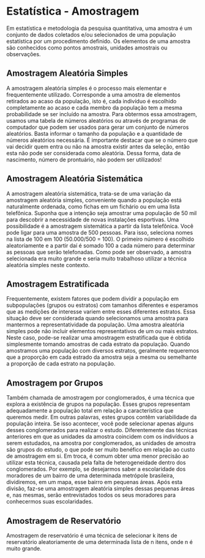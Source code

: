 # Estatística - Amostragem
Em estatística e metodologia da pesquisa quantitativa, uma amostra é um conjunto de dados coletados e/ou selecionados de uma população estatística por um procedimento definido. Os elementos de uma amostra são conhecidos como pontos amostrais, unidades amostrais ou observações.

## Amostragem Aleatória Simples
A amostragem aleatória simples é o processo mais elementar e frequentemente utilizado. Corresponde a uma amostra de elementos retirados ao acaso da população, isto é, cada indivíduo é escolhido completamente ao acaso e cada membro da população tem a mesma probabilidade se ser incluído na amostra. Para obtermos essa amostragem, usamos uma tabela de números aleatórios ou através de programas de computador que podem ser usados para gerar um conjunto de números aleatórios. Basta informar o tamanho da população e a quantidade de números aleatórios necessária. É importante destacar que se o número que vai decidir quem entra ou não na amostra existir antes da seleção, então esta não pode ser considerada como aleatória. Dessa forma, data de nascimento, número de prontuário, não podem ser utilizados!

## Amostragem Aleatória Sistemática
A amostragem aleatória sistemática, trata-se de uma variação da amostragem aleatória simples, conveniente quando a população está naturalmente ordenada, como fichas em um fichário ou em uma lista telefônica. Suponha que a intenção seja amostrar uma população de 50 mil para descobrir a necessidade de novas instalações esportivas. Uma possibilidade é a amostragem sistemática a partir da lista telefônica. Você pode ligar para uma amostra de 500 pessoas. Para isso, seleciona nomes na lista de 100 em 100 (50.000/500 = 100). O primeiro número é escolhido aleatoriamente e a partir daí é somado 100 a cada número para determinar as pessoas que serão telefonadas. Como pode ser observado, a amostra selecionada era muito grande e seria muito trabalhoso utilizar a técnica aleatória simples neste contexto.

## Amostragem Estratificada
Frequentemente, existem fatores que podem dividir a população em subpopulações (grupos ou estratos) com tamanhos diferentes e esperamos que as medições de interesse variem entre esses diferentes estratos. Essa situação deve ser considerada quando selecionamos uma amostra para mantermos a representatividade da população.  Uma amostra aleatória simples pode não incluir elementos representativos de um ou mais estratos. Neste caso, pode-se realizar uma amostragem estratificada que é obtida simplesmente tomando amostras de cada estrato da população. Quando amostramos uma população com diversos estratos, geralmente requeremos que a proporção em cada estrado da amostra seja a mesma ou semelhante a proporção de cada estrato na população.

## Amostragem por Grupos
Também chamada de amostragem por conglomerados, é uma técnica que explora a existência de grupos na população. Esses grupos representam adequadamente a população total em relação a característica que queremos medir. Em outras palavras, estes grupos contêm variabilidade da população inteira. Se isso acontecer, você pode selecionar apenas alguns desses conglomerados para realizar o estudo. Diferentemente das técnicas anteriores em que as unidades da amostra coincidem com os indivíduos a serem estudados, na amostra por conglomerados, as unidades de amostra são grupos do estudo, o que pode ser muito benéfico em relação ao custo de amostragem em si. Em troca, é comum obter uma menor precisão ao utilizar esta técnica, causada pela falta de heterogeneidade dentro dos conglomerados. Por exemplo, se desejarmos saber a escolaridade dos moradores de um bairro de uma determinada metrópole brasileira, dividiremos, em um mapa, esse bairro em pequenas áreas. Após esta divisão, faz-se uma amostragem aleatória simples dessas pequenas áreas e, nas mesmas, serão entrevistados todos os seus moradores para conhecermos suas escolaridades.


## Amostragem de Reservatório
Amostragem de reservatório é uma técnica de selecionar k itens de reservatório aleatoriamente de uma determinada lista de n itens, onde n é muito grande.
